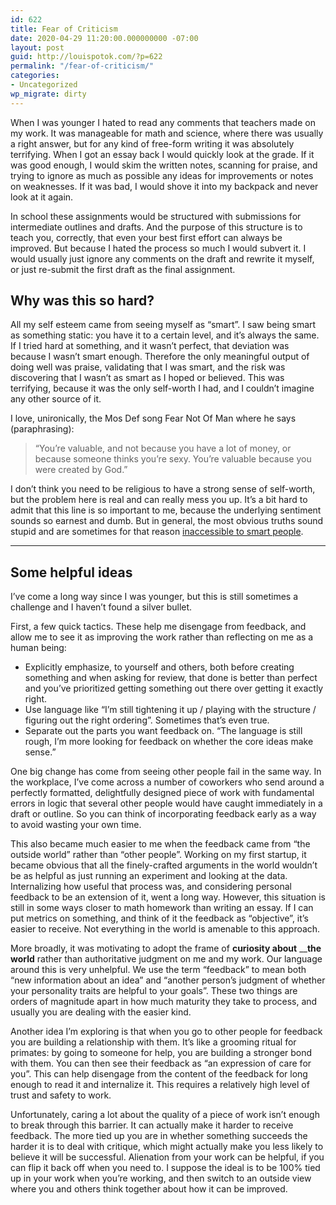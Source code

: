 ```yaml
---
id: 622
title: Fear of Criticism
date: 2020-04-29 11:20:00.000000000 -07:00
layout: post
guid: http://louispotok.com/?p=622
permalink: "/fear-of-criticism/"
categories:
- Uncategorized
wp_migrate: dirty
---
```

When I was younger I hated to read any comments that teachers made on my work. It was manageable for math and science, where there was usually a right answer, but for any kind of free-form writing it was absolutely terrifying. When I got an essay back I would quickly look at the grade. If it was good enough, I would skim the written notes, scanning for praise, and trying to ignore as much as possible any ideas for improvements or notes on weaknesses. If it was bad, I would shove it into my backpack and never look at it again.

In school these assignments would be structured with submissions for intermediate outlines and drafts. And the purpose of this structure is to teach you, correctly, that even your best first effort can always be improved. But because I hated the process so much I would subvert it. I would usually just ignore any comments on the draft and rewrite it myself, or just re-submit the first draft as the final assignment.

## Why was this so hard? 

All my self esteem came from seeing myself as &#8220;smart&#8221;. I saw being smart as something static: you have it to a certain level, and it&#8217;s always the same. If I tried hard at something, and it wasn&#8217;t perfect, that deviation was because I wasn&#8217;t smart enough. Therefore the only meaningful output of doing well was praise, validating that I was smart, and the risk was discovering that I wasn&#8217;t as smart as I hoped or believed. This was terrifying, because it was the only self-worth I had, and I couldn&#8217;t imagine any other source of it.

I love, unironically, the Mos Def song Fear Not Of Man where he says (paraphrasing): 

<blockquote class="wp-block-quote">
  <p>
    &#8220;You&#8217;re valuable, and not because you have a lot of money, or because someone thinks you&#8217;re sexy. You&#8217;re valuable because you were created by God.&#8221;
  </p>
</blockquote>

I don&#8217;t think you need to be religious to have a strong sense of self-worth, but the problem here is real and can really mess you up. It&#8217;s a bit hard to admit that this line is so important to me, because the underlying sentiment sounds so earnest and dumb. But in general, the most obvious truths sound stupid and are sometimes for that reason [inaccessible to smart people](https://twitter.com/louispotok/status/1255541550450434054).

<hr class="wp-block-separator" />

## Some helpful ideas

I&#8217;ve come a long way since I was younger, but this is still sometimes a challenge and I haven&#8217;t found a silver bullet.

First, a few quick tactics. These help me disengage from feedback, and allow me to see it as improving the work rather than reflecting on me as a human being:

  * Explicitly emphasize, to yourself and others, both before creating something and when asking for review, that done is better than perfect and you&#8217;ve prioritized getting something out there over getting it exactly right.
  * Use language like &#8220;I&#8217;m still tightening it up / playing with the structure / figuring out the right ordering&#8221;. Sometimes that&#8217;s even true.
  * Separate out the parts you want feedback on. &#8220;The language is still rough, I&#8217;m more looking for feedback on whether the core ideas make sense.&#8221;

One big change has come from seeing other people fail in the same way. In the workplace, I&#8217;ve come across a number of coworkers who send around a perfectly formatted, delightfully designed piece of work with fundamental errors in logic that several other people would have caught immediately in a draft or outline. So you can think of incorporating feedback early as a way to avoid wasting your own time.

This also became much easier to me when the feedback came from &#8220;the outside world&#8221; rather than &#8220;other people&#8221;. Working on my first startup, it became obvious that all the finely-crafted arguments in the world wouldn&#8217;t be as helpful as just running an experiment and looking at the data. Internalizing how useful that process was, and considering personal feedback to be an extension of it, went a long way. However, this situation is still in some ways closer to math homework than writing an essay. If I can put metrics on something, and think of it the feedback as &#8220;objective&#8221;, it&#8217;s easier to receive. Not everything in the world is amenable to this approach.

More broadly, it was motivating to adopt the frame of **curiosity about** __**the world** rather than authoritative judgment on me and my work. Our language around this is very unhelpful. We use the term &#8220;feedback&#8221; to mean both &#8220;new information about an idea&#8221; and &#8220;another person&#8217;s judgment of whether your personality traits are helpful to your goals&#8221;. These two things are orders of magnitude apart in how much maturity they take to process, and usually you are dealing with the easier kind.

Another idea I&#8217;m exploring is that when you go to other people for feedback you are building a relationship with them. It&#8217;s like a grooming ritual for primates: by going to someone for help, you are building a stronger bond with them. You can then see their feedback as &#8220;an expression of care for you&#8221;. This can help disengage from the content of the feedback for long enough to read it and internalize it. This requires a relatively high level of trust and safety to work.

Unfortunately, caring a lot about the quality of a piece of work isn&#8217;t enough to break through this barrier. It can actually make it harder to receive feedback. The more tied up you are in whether something succeeds the harder it is to deal with critique, which might actually make you less likely to believe it will be successful. Alienation from your work can be helpful, if you can flip it back off when you need to. I suppose the ideal is to be 100% tied up in your work when you&#8217;re working, and then switch to an outside view where you and others think together about how it can be improved.
